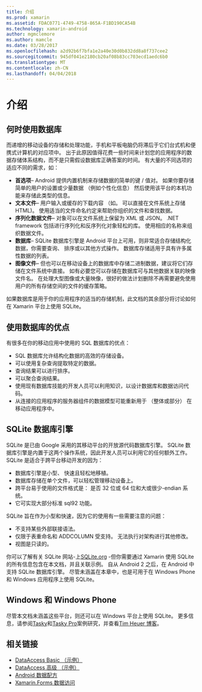 ```yaml
---
title: 介绍
ms.prod: xamarin
ms.assetid: FDAC0771-4749-4758-865A-F1BD190CA54B
ms.technology: xamarin-android
author: mgmclemore
ms.author: mamcle
ms.date: 03/28/2017
ms.openlocfilehash: a2d92b6f7bfa1e2a40e30d0b832dd8a8f737cee2
ms.sourcegitcommit: 945df041e2180cb20af08b83cc703ecd1aedc6b0
ms.translationtype: MT
ms.contentlocale: zh-CN
ms.lasthandoff: 04/04/2018
---
```

# <a name="introduction"></a>介绍

## <a name="when-to-use-a-database"></a>何时使用数据库

而递增的移动设备的存储和处理功能，手机和平板电脑仍将滞后于它们台式机和便携式计算机的对应项中。 出于此原因值得花费一些时间来计划您的应用程序的数据存储体系结构，而不是只需假设数据库正确答案的时间。 有大量的不同选项的适应不同的需求，如：

-  **首选项**– Android 提供内置机制来存储数据的简单的键 / 值对。 如果你要存储简单的用户的设置或少量数据 （例如个性化信息） 然后使用该平台的本机功能来存储此类型的信息。
-  **文本文件**– 用户输入或缓存的下载内容 （如。 可以直接在文件系统上存储 HTML)。 使用适当的文件命名约定来帮助你组织的文件和查找数据。
-  **序列化数据文件**– 对象可以在文件系统上保留为 XML 或 JSON。 .NET framework 包括进行序列化和反序列化对象轻松的库。 使用相应的名称来组织数据文件。
-  **数据库**– SQLite 数据库引擎是 Android 平台上可用，则非常适合存储结构化数据，你需要查询、 排序或以其他方式操作。 数据库存储适用于具有许多属性数据的列表。
-  **图像文件**– 但也可以在移动设备上的数据库中存储二进制数据，建议将它们存储在文件系统中直接。 如有必要您可以存储在数据库可与其他数据关联的映像文件名。 在处理大型图像或大量映像，很好的做法计划删除不再需要避免使用用户的所有存储空间的文件的缓存策略。

如果数据库是用于你的应用程序的适当的存储机制，此文档的其余部分将讨论如何在 Xamarin 平台上使用 SQLite。

## <a name="advantages-of-using-a-database"></a>使用数据库的优点

有很多在你的移动应用中使用的 SQL 数据库的优点：

-  SQL 数据库允许结构化数据的高效的存储设备。
-  可以使用复杂查询提取特定的数据。
-  查询结果可以进行排序。
-  可以聚合查询结果。
-  使用现有数据库技能的开发人员可以利用知识，以设计数据库和数据访问代码。
-  从连接的应用程序的服务器组件的数据模型可能重新用于 （整体或部分） 在移动应用程序中。


## <a name="sqlite-database-engine"></a>SQLite 数据库引擎

SQLite 是已由 Google 采用的其移动平台的开放源代码数据库引擎。 SQLite 数据库引擎是内置于这两个操作系统，因此开发人员可以利用它的任何额外工作。 SQLite 是适合于跨平台移动开发的因为：

-  数据库引擎是小型、 快速且轻松地移植。
-  数据库存储在单个文件，可以轻松管理移动设备上。
-  跨平台易于使用的文件格式是： 是否 32 位或 64 位和大或很少-endian 系统。
-  它可实现大部分标准 sql92 功能。


SQLite 旨在作为小型和快速，因为它的使用有一些需要注意的问题：

-  不支持某些外部联接语法。
-  仅限于表重命名和 ADDCOLUMN 受支持。 无法执行对架构进行其他修改。
-  视图是只读的。


你可以了解有关 SQLite 网站-上[SQLite.org](http://SQLite.org) -但你需要通过 Xamarin 使用 SQLite 的所有信息包含在本文档，并且关联示例。 自从 Android 2 之后，在 Android 中支持 SQLite 数据库引擎。
尽管未涵盖在本章中，也是可用于在 Windows Phone 和 Windows 应用程序上使用 SQLite。

## <a name="windows-and-windows-phone"></a>Windows 和 Windows Phone

尽管本文档未涵盖这些平台，则还可以在 Windows 平台上使用 SQLite。
更多信息，请参阅[Tasky](~/cross-platform/app-fundamentals/building-cross-platform-applications/case-study-tasky.md)和[Tasky Pro](~/cross-platform/app-fundamentals/building-cross-platform-applications/case-study-tasky.md)案例研究，并查看[Tim Heuer 博客](http://timheuer.com/blog/archive/2012/06/28/seeding-your-metro-style-app-with-sqlite-database.aspx)。


## <a name="related-links"></a>相关链接

- [DataAccess Basic （示例）](https://github.com/xamarin/mobile-samples/tree/master/DataAccess/Basic)
- [DataAccess 高级 （示例）](https://github.com/xamarin/mobile-samples/tree/master/DataAccess/Advanced)
- [Android 数据配方](https://developer.xamarin.com/recipes/android/data/)
- [Xamarin.Forms 数据访问](~/xamarin-forms/app-fundamentals/databases.md)
